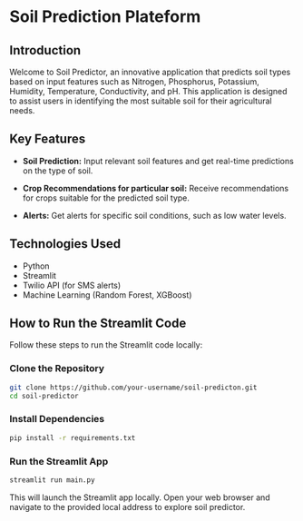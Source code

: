 # Soil Prediction Plateform

## Introduction

Welcome to Soil Predictor, an innovative application that predicts soil types based on input features such as Nitrogen, Phosphorus, Potassium, Humidity, Temperature, Conductivity, and pH. This application is designed to assist users in identifying the most suitable soil for their agricultural needs.

## Key Features

- **Soil Prediction:** Input relevant soil features and get real-time predictions on the type of soil.

- **Crop Recommendations for particular soil:** Receive recommendations for crops suitable for the predicted soil type.

- **Alerts:** Get alerts for specific soil conditions, such as low water levels.

## Technologies Used

- Python
- Streamlit
- Twilio API (for SMS alerts)
- Machine Learning (Random Forest, XGBoost)

## How to Run the Streamlit Code

Follow these steps to run the Streamlit code locally:

### Clone the Repository

```bash
git clone https://github.com/your-username/soil-predicton.git
cd soil-predictor
```
### Install Dependencies
 ```bash
 pip install -r requirements.txt
 ```
 ### Run the Streamlit App
 ```bash
streamlit run main.py
```
This will launch the Streamlit app locally. Open your web browser and navigate to the provided local address to explore soil predictor.